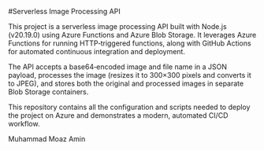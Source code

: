 #Serverless Image Processing API

This project is a serverless image processing API built with Node.js (v20.19.0) using Azure Functions and Azure Blob Storage. It leverages Azure Functions for running HTTP‑triggered functions, along with GitHub Actions for automated continuous integration and deployment.

The API accepts a base64‑encoded image and file name in a JSON payload, processes the image (resizes it to 300×300 pixels and converts it to JPEG), and stores both the original and processed images in separate Blob Storage containers.

This repository contains all the configuration and scripts needed to deploy the project on Azure and demonstrates a modern, automated CI/CD workflow.

Muhammad Moaz Amin
